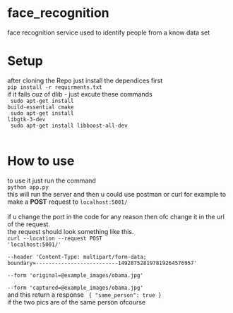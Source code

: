 # face_recognition
face recognition service used to identify people from a know data set

# Setup
after cloning the Repo just install the dependices first
<br>
<code>pip install -r requirments.txt </code> 
<br>
if it fails cuz of dlib - just excute these commands <br>
<code> sudo apt-get install build-essential cmake </code> <br>
<code> sudo apt-get install libgtk-3-dev </code> <br>
<code> sudo apt-get install libboost-all-dev </code>
<br>
# How to use
to use it just run the command
<br>
<code>python app.py </code>
<br>
this will run the server and then u could use postman or curl for example to make a <strong>POST</strong> request to <code>localhost:5001/ </code> 
<br>if u change the port in the code for any reason then ofc change it in the url of the request.
<br>
the request should look something like this.
<br>
<code>curl --location --request POST 'localhost:5001/' \
--header 'Content-Type: multipart/form-data; boundary=--------------------------149287528197819264576957' \
--form 'original=@example_images/obama.jpg' \
--form 'captured=@example_images/obama.jpg'
</code>
<br> 
and this return a response
<code>
{
  "same_person": true
}
</code><br> if the two pics are of the same person ofcourse
